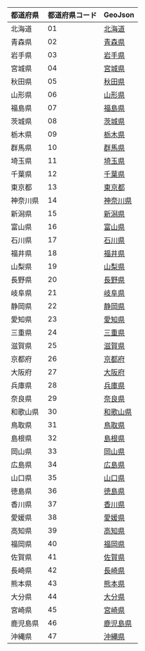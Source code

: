 |  都道府県  | 都道府県コード | GeoJson |
|-----------|--------------|--------- |
| 北海道 | 01 | [北海道](/geojson/01) |
| 青森県 | 02 | [青森県](/geojson/02) |
| 岩手県 | 03 | [岩手県](/geojson/03) |
| 宮城県 | 04 | [宮城県](/geojson/04) |
| 秋田県 | 05 | [秋田県](/geojson/05) |
| 山形県 | 06 | [山形県](/geojson/06) |
| 福島県 | 07 | [福島県](/geojson/07) |
| 茨城県 | 08 | [茨城県](/geojson/08) |
| 栃木県 | 09 | [栃木県](/geojson/09) |
| 群馬県 | 10 | [群馬県](/geojson/10) |
| 埼玉県 | 11 | [埼玉県](/geojson/11) |
| 千葉県 | 12 | [千葉県](/geojson/12) |
| 東京都 | 13 | [東京都](/geojson/13) |
| 神奈川県 | 14 | [神奈川県](/geojson/14) |
| 新潟県 | 15 | [新潟県](/geojson/15) |
| 富山県 | 16 | [富山県](/geojson/16) |
| 石川県 | 17 | [石川県](/geojson/17) |
| 福井県 | 18 | [福井県](/geojson/18) |
| 山梨県 | 19 | [山梨県](/geojson/19) |
| 長野県 | 20 | [長野県](/geojson/20) |
| 岐阜県 | 21 | [岐阜県](/geojson/21) |
| 静岡県 | 22 | [静岡県](/geojson/22) |
| 愛知県 | 23 | [愛知県](/geojson/23) |
| 三重県 | 24 | [三重県](/geojson/24) |
| 滋賀県 | 25 | [滋賀県](/geojson/25) |
| 京都府 | 26 | [京都府](/geojson/26) |
| 大阪府 | 27 | [大阪府](/geojson/27) |
| 兵庫県 | 28 | [兵庫県](/geojson/28) |
| 奈良県 | 29 | [奈良県](/geojson/29) |
| 和歌山県 | 30 | [和歌山県](/geojson/30) |
| 鳥取県 | 31 | [鳥取県](/geojson/31) |
| 島根県 | 32 | [島根県](/geojson/32) |
| 岡山県 | 33 | [岡山県](/geojson/33) |
| 広島県 | 34 | [広島県](/geojson/34) |
| 山口県 | 35 | [山口県](/geojson/35) |
| 徳島県 | 36 | [徳島県](/geojson/36) |
| 香川県 | 37 | [香川県](/geojson/37) |
| 愛媛県 | 38 | [愛媛県](/geojson/38) |
| 高知県 | 39 | [高知県](/geojson/39) |
| 福岡県 | 40 | [福岡県](/geojson/40) |
| 佐賀県 | 41 | [佐賀県](/geojson/41) |
| 長崎県 | 42 | [長崎県](/geojson/42) |
| 熊本県 | 43 | [熊本県](/geojson/43) |
| 大分県 | 44 | [大分県](/geojson/44) |
| 宮崎県 | 45 | [宮崎県](/geojson/45) |
| 鹿児島県 | 46 | [鹿児島県](/geojson/46) |
| 沖縄県 | 47 | [沖縄県](/geojson/47) |
